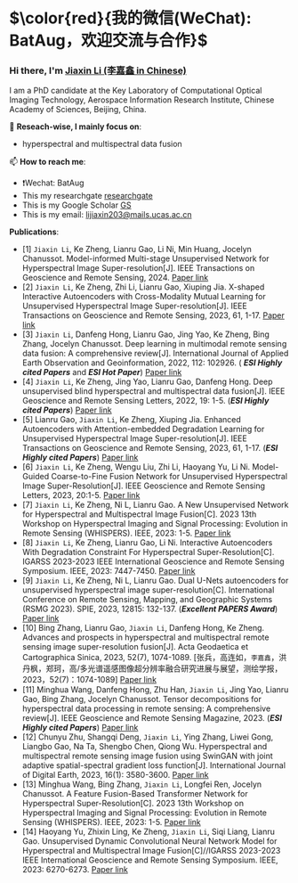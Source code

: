 # $\color{red}{我的微信(WeChat): BatAug，欢迎交流与合作}$
### Hi there, I'm [Jiaxin Li (李嘉鑫 in Chinese)]([https://yimiandai.work/](https://scholar.google.com/citations?user=aSPDpmgAAAAJ&hl=zh-CN)) 

I am a PhD candidate at the Key Laboratory of Computational Optical Imaging Technology, Aerospace Information Research Institute, Chinese Academy of Sciences, Beijing, China.

🔭 **Reseach-wise, I mainly focus on**:
- hyperspectral and multispectral data fusion

📫 **How to reach me**:
- ❗Wechat: BatAug
- This my researchgate [researchgate](https://www.researchgate.net/profile/Li-Jiaxin-20)
- This is my Google Scholar [GS](https://scholar.google.com/citations?user=aSPDpmgAAAAJ&hl=zh-CN)
- This is my email: lijiaxin203@mails.ucas.ac.cn


**Publications**:
+  [1] `Jiaxin Li`, Ke Zheng, Lianru Gao, Li Ni, Min Huang, Jocelyn Chanussot.  Model-informed Multi-stage Unsupervised Network for Hyperspectral Image Super-resolution[J]. IEEE Transactions on Geoscience and Remote Sensing, 2024. [Paper link](https://ieeexplore.ieee.org/document/10504844)
+  [2] `Jiaxin Li`, Ke Zheng, Zhi Li, Lianru Gao, Xiuping Jia. X-shaped Interactive Autoencoders with Cross-Modality Mutual Learning for Unsupervised Hyperspectral Image Super-resolution[J]. IEEE Transactions on Geoscience and Remote Sensing, 2023, 61, 1-17. [Paper link](https://ieeexplore.ieee.org/document/10197521)
+  [3] `Jiaxin Li`, Danfeng Hong, Lianru Gao, Jing Yao, Ke Zheng, Bing Zhang, Jocelyn Chanussot. Deep learning in multimodal remote sensing data fusion: A comprehensive review[J]. International Journal of Applied Earth Observation and Geoinformation, 2022, 112: 102926. ( ***ESI Highly  cited  Papers*** and ***ESI  Hot  Paper***) [Paper link](https://www.sciencedirect.com/science/article/pii/S1569843222001248?via%3Dihub)
+  [4] `Jiaxin Li`, Ke Zheng, Jing Yao, Lianru Gao, Danfeng Hong. Deep unsupervised blind hyperspectral and multispectral data fusion[J]. IEEE Geoscience and Remote Sensing Letters, 2022, 19: 1-5. (***ESI Highly cited Papers***) [Paper link](https://ieeexplore.ieee.org/document/9714360)
+ [5] Lianru Gao, `Jiaxin Li`, Ke Zheng, Xiuping Jia. Enhanced Autoencoders with Attention-embedded Degradation Learning for Unsupervised Hyperspectral Image Super-resolution[J]. IEEE Transactions on Geoscience and Remote Sensing, 2023, 61, 1-17. (***ESI Highly cited Papers***) [Paper link](https://ieeexplore.ieee.org/document/9714360)
+ [6] `Jiaxin Li`, Ke Zheng, Wengu Liu, Zhi Li, Haoyang Yu, Li Ni. Model-Guided Coarse-to-Fine Fusion Network for Unsupervised Hyperspectral Image Super-Resolution[J]. IEEE Geoscience and Remote Sensing Letters, 2023, 20:1-5. [Paper link](https://ieeexplore.ieee.org/document/10233913)
+ [7] `Jiaxin Li`, Ke Zheng, Ni L, Lianru Gao. A New Unsupervised Network for Hyperspectral and Multispectral Image Fusion[C]. 2023 13th Workshop on Hyperspectral Imaging and Signal Processing: Evolution in Remote Sensing (WHISPERS). IEEE, 2023: 1-5. [Paper link](https://ieeexplore.ieee.org/abstract/document/10430798)
+ [8] `Jiaxin Li`,  Ke Zheng, Lianru Gao, Li Ni. Interactive Autoencoders With Degradation Constraint For Hyperspectral Super-Resolution[C]. IGARSS 2023-2023 IEEE International Geoscience and Remote Sensing Symposium. IEEE, 2023: 7447-7450. [Paper link]()
+ [9] `Jiaxin Li`, Ke Zheng, Ni L, Lianru Gao. Dual U-Nets autoencoders for unsupervised hyperspectral image super-resolution[C]. International Conference on Remote Sensing, Mapping, and Geographic Systems (RSMG 2023). SPIE, 2023, 12815: 132-137. (***Excellent PAPERS Award***) [Paper link](https://ieeexplore.ieee.org/abstract/document/10282922)
+ [10] Bing Zhang, Lianru Gao, `Jiaxin Li`, Danfeng Hong, Ke Zheng. Advances and prospects in hyperspectral and multispectral remote sensing image super-resolution fusion[J]. Acta Geodaetica et Cartographica Sinica, 2023, 52(7), 1074-1089.
[张兵，高连如，`李嘉鑫`，洪丹枫，郑珂，高/多光谱遥感图像超分辨率融合研究进展与展望，测绘学报，2023，52(7)：1074-1089] [Paper link](http://xb.chinasmp.com/CN/10.11947/j.AGCS.2023.20220499)
+ [11] Minghua Wang, Danfeng Hong, Zhu Han, `Jiaxin Li`, Jing Yao, Lianru Gao, Bing Zhang, Jocelyn Chanussot. Tensor decompositions for hyperspectral data processing in remote sensing: A comprehensive review[J]. IEEE Geoscience and Remote Sensing Magazine, 2023.  (***ESI Highly cited Papers***) [Paper link](https://ieeexplore.ieee.org/document/10035509)
+ [12] Chunyu Zhu, Shangqi Deng,  `Jiaxin Li`, Ying Zhang, Liwei Gong, Liangbo Gao, Na Ta, Shengbo Chen, Qiong Wu. Hyperspectral and multispectral remote sensing image fusion using SwinGAN with joint adaptive spatial-spectral gradient loss function[J]. International Journal of Digital Earth, 2023, 16(1): 3580-3600. [Paper link](https://www.tandfonline.com/doi/full/10.1080/17538947.2023.2253206)
+ [13] Minghua Wang, Bing Zhang, `Jiaxin Li`, Longfei Ren, Jocelyn Chanussot. A Feature Fusion-Based Transformer Network for Hyperspectral Super-Resolution[C]. 2023 13th Workshop on Hyperspectral Imaging and Signal Processing: Evolution in Remote Sensing (WHISPERS). IEEE, 2023: 1-5. [Paper link](https://ieeexplore.ieee.org/abstract/document/10430564)
+ [14] Haoyang Yu, Zhixin Ling, Ke Zheng, `Jiaxin Li`, Siqi Liang, Lianru Gao. Unsupervised Dynamic Convolutional Neural Network Model for Hyperspectral and Multispectral Image Fusion[C]//IGARSS 2023-2023 IEEE International Geoscience and Remote Sensing Symposium. IEEE, 2023: 6270-6273. [Paper link](https://ieeexplore.ieee.org/abstract/document/10282786)


<!--
**JiaxinLiCAS/JiaxinLiCAS** is a ✨ _special_ ✨ repository because its `README.md` (this file) appears on your GitHub profile.

Here are some ideas to get you started:

- 🔭 I’m currently working on ...
- 🌱 I’m currently learning ...
- 👯 I’m looking to collaborate on ...
- 🤔 I’m looking for help with ...
- 💬 Ask me about ...
- 📫 How to reach me: ...
- 😄 Pronouns: ...
- ⚡ Fun fact: ...
-->
